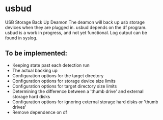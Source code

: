 usbud
=====

USB Storage Back Up Deamon
The deamon will back up usb storage devices when they are plugged in.
usbud depends on the df program.
usbud is a work in progress, and not yet functional.
Log output can be found in syslog.

## To be implemented:
- Keeping state past each detection run
- The actual backing up
- Configuration options for the target directory
- Configuration options for storage device size limits
- Configuration options for target directory size limits
- Determining the difference between a 'thumb drive' and external storage hard disks
- Configuration options for ignoring external storage hard disks or 'thumb drives'
- Remove dependence on df

